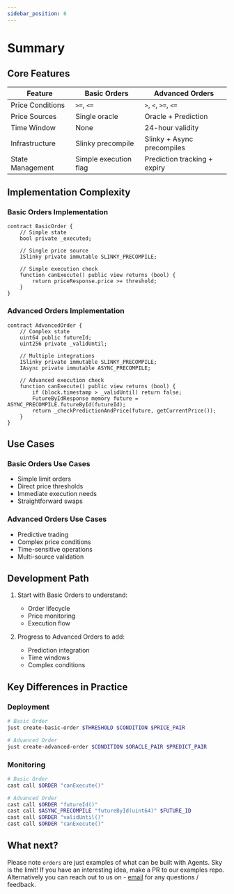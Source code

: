 ```yaml
---
sidebar_position: 6
---
```


# Summary

## Core Features

| Feature | Basic Orders | Advanced Orders |
|---------|-------------|-----------------|
| Price Conditions | `>=`, `<=` | `>`, `<`, `>=`, `<=` |
| Price Sources | Single oracle | Oracle + Prediction |
| Time Window | None | 24-hour validity |
| Infrastructure | Slinky precompile | Slinky + Async precompiles |
| State Management | Simple execution flag | Prediction tracking + expiry |

## Implementation Complexity

### Basic Orders Implementation

```solidity
contract BasicOrder {
    // Simple state
    bool private _executed;
    
    // Single price source
    ISlinky private immutable SLINKY_PRECOMPILE;
    
    // Simple execution check
    function canExecute() public view returns (bool) {
        return priceResponse.price >= threshold;
    }
}
```

### Advanced Orders Implementation

```solidity
contract AdvancedOrder {
    // Complex state
    uint64 public futureId;
    uint256 private _validUntil;
    
    // Multiple integrations
    ISlinky private immutable SLINKY_PRECOMPILE;
    IAsync private immutable ASYNC_PRECOMPILE;
    
    // Advanced execution check
    function canExecute() public view returns (bool) {
        if (block.timestamp > _validUntil) return false;
        FutureByIdResponse memory future = ASYNC_PRECOMPILE.futureById(futureId);
        return _checkPredictionAndPrice(future, getCurrentPrice());
    }
}
```

## Use Cases

### Basic Orders Use Cases

- Simple limit orders
- Direct price thresholds
- Immediate execution needs
- Straightforward swaps

### Advanced Orders Use Cases

- Predictive trading
- Complex price conditions
- Time-sensitive operations
- Multi-source validation

## Development Path

1. Start with Basic Orders to understand:
   - Order lifecycle
   - Price monitoring
   - Execution flow

2. Progress to Advanced Orders to add:
   - Prediction integration
   - Time windows
   - Complex conditions

## Key Differences in Practice

### Deployment

```bash
# Basic Order
just create-basic-order $THRESHOLD $CONDITION $PRICE_PAIR

# Advanced Order
just create-advanced-order $CONDITION $ORACLE_PAIR $PREDICT_PAIR
```

### Monitoring

```bash
# Basic Order
cast call $ORDER "canExecute()"

# Advanced Order
cast call $ORDER "futureId()"
cast call $ASYNC_PRECOMPILE "futureById(uint64)" $FUTURE_ID
cast call $ORDER "validUntil()"
cast call $ORDER "canExecute()"
```

## What next?

Please note `orders` are just examples of what can be built with Agents. Sky is the limit! If you have an interesting idea, make a PR to our examples repo. Alternatively you can reach out to us on - [email](developers@wardenprotocol.org) for any questions / feedback.
